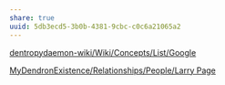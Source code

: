 ```yaml
---
share: true
uuid: 5db3ecd5-3b0b-4381-9cbc-c0c6a21065a2
---
```

[dentropydaemon-wiki/Wiki/Concepts/List/Google](/undefined)

[MyDendronExistence/Relationships/People/Larry Page](/undefined)